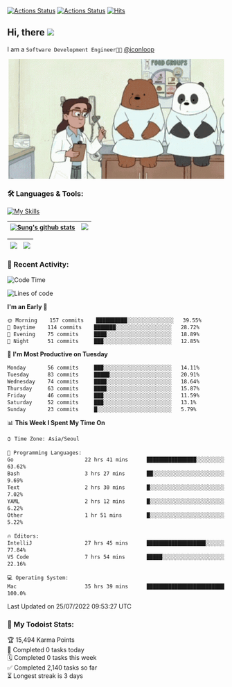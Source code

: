 
[![Actions Status](https://github.com/ddok2/ddok2/workflows/Todoist%20Readme/badge.svg)](https://github.com/ddok2/ddok2/actions)
[![Actions Status](https://github.com/ddok2/ddok2/workflows/wakatime-stats/badge.svg)](https://github.com/ddok2/ddok2/actions)
[![Hits](https://hits.seeyoufarm.com/api/count/incr/badge.svg?url=https%3A%2F%2Fgithub.com%2Fddok2&count_bg=%23FF9595&title_bg=%23555555&icon=github.svg&icon_color=%23FFFFFF&title=hits&edge_flat=false)](https://hits.seeyoufarm.com)

<!-- ![visitors](https://visitor-badge.laobi.icu/badge?page_id=ddok2.ddok2) -->
## Hi, there <img src="https://raw.githubusercontent.com/MartinHeinz/MartinHeinz/master/wave.gif" width="3%">

I am a `Software Development Engineer🧑‍💻` [@iconloop](https://github.com/iconloop)


<p align="center">
    <img align="center" alt="GIF" src="img/debugging.gif" />
</p>


### 🛠 Languages & Tools:

[![My Skills](https://skillicons.dev/icons?i=go,js,ts,py,express,react,svelte,jquery,pug,mongodb,mysql,redis,aws,docker,kubernetes)](https://skillicons.dev)


| <a href="https://github.com/ddok2"><img align="center" src="https://github-readme-stats.vercel.app/api?username=ddok2&show_icons=true&include_all_commits=true&count_private=true&theme=buefy&hide_border=true" alt="Sung's github stats" /></a> | <a href="https://github.com/ddok2"><img src="http://github-readme-streak-stats.herokuapp.com?user=ddok2&hide_border=true" /></a> |
| ------------- |------------- |


| <a href="https://github.com/ddok2"><img align="center" src="https://github-readme-stats.vercel.app/api/top-langs/?username=ddok2&theme=buefy&hide=html,css&hide_border=true width=50%" /></a> | <a href="https://github.com/ddok2"><img align="center" src="https://activity-graph.herokuapp.com/graph?username=ddok2&theme=github&hide_border=true" height="250" /></a> |
| ------------- |--------------------------------------------------------------------------------------------------------------------------------------------------------------------------|


<!-- <details open>
    <summary>📈 My GitHub Stats</summary>
    <p align="center">
        <a href="https://github.com/ddok2">
            <img align="center" src="https://github-readme-stats.vercel.app/api?username=ddok2&show_icons=true&include_all_commits=true&count_private=true&theme=buefy&hide_border=true" alt="Sung's github stats" />
        </a>
    </p>
</details>
<details>
    <summary>💬 Top Languages</summary>
    <p align="center"> 
        <a href="https://github.com/ddok2">
            <img align="center" src="https://github-readme-stats.vercel.app/api/top-langs/?username=ddok2&layout=compact&theme=buefy&hide=html,css&hide_border=true" />
        </a>
    </p>
</details> -->


### 🌈 Recent Activity:
<!--START_SECTION:waka-->
![Code Time](http://img.shields.io/badge/Code%20Time-0%20secs-blue)

![Lines of code](https://img.shields.io/badge/From%20Hello%20World%20I%27ve%20Written-274%20Thousand%20lines%20of%20code-blue)

**I'm an Early 🐤** 

```text
🌞 Morning    157 commits    ██████████░░░░░░░░░░░░░░░   39.55% 
🌆 Daytime    114 commits    ███████░░░░░░░░░░░░░░░░░░   28.72% 
🌃 Evening    75 commits     ████░░░░░░░░░░░░░░░░░░░░░   18.89% 
🌙 Night      51 commits     ███░░░░░░░░░░░░░░░░░░░░░░   12.85%

```
📅 **I'm Most Productive on Tuesday** 

```text
Monday       56 commits     ███░░░░░░░░░░░░░░░░░░░░░░   14.11% 
Tuesday      83 commits     █████░░░░░░░░░░░░░░░░░░░░   20.91% 
Wednesday    74 commits     ████░░░░░░░░░░░░░░░░░░░░░   18.64% 
Thursday     63 commits     ████░░░░░░░░░░░░░░░░░░░░░   15.87% 
Friday       46 commits     ███░░░░░░░░░░░░░░░░░░░░░░   11.59% 
Saturday     52 commits     ███░░░░░░░░░░░░░░░░░░░░░░   13.1% 
Sunday       23 commits     █░░░░░░░░░░░░░░░░░░░░░░░░   5.79%

```


📊 **This Week I Spent My Time On** 

```text
⌚︎ Time Zone: Asia/Seoul

💬 Programming Languages: 
Go                       22 hrs 41 mins      ████████████████░░░░░░░░░   63.62% 
Bash                     3 hrs 27 mins       ██░░░░░░░░░░░░░░░░░░░░░░░   9.69% 
Text                     2 hrs 30 mins       █░░░░░░░░░░░░░░░░░░░░░░░░   7.02% 
YAML                     2 hrs 12 mins       █░░░░░░░░░░░░░░░░░░░░░░░░   6.22% 
Other                    1 hr 51 mins        █░░░░░░░░░░░░░░░░░░░░░░░░   5.22%

🔥 Editors: 
IntelliJ                 27 hrs 45 mins      ███████████████████░░░░░░   77.84% 
VS Code                  7 hrs 54 mins       █████░░░░░░░░░░░░░░░░░░░░   22.16%

💻 Operating System: 
Mac                      35 hrs 39 mins      █████████████████████████   100.0%

```


 Last Updated on 25/07/2022 09:53:27 UTC
<!--END_SECTION:waka-->

### 🚧 My Todoist Stats:
<!-- TODO-IST:START -->
🏆  15,494 Karma Points           
🌸  Completed 0 tasks today           
🗓  Completed 0 tasks this week           
✅  Completed 2,140 tasks so far           
⏳  Longest streak is 3 days
<!-- TODO-IST:END -->

